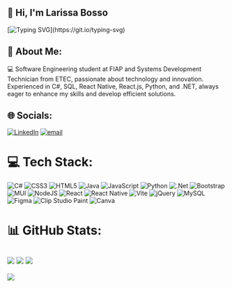 ## 🎀 Hi, I'm Larissa Bosso
[![Typing SVG](https://readme-typing-svg.demolab.com?font=Fira+Code&pause=1000&color=F7B4D9&center=true&vCenter=true&width=445&separator=%3D&lines=System.out.println(%22Hello+World!%22);%3Dprint(%22Hello+World%22)%3Dcout+%3C%3C+%22Hello+World!%22+%3C%3C+endl;%3Dconsole.log(%22Hello+World%22);)](https://git.io/typing-svg)

## 💬 About Me:
💻 Software Engineering student at FIAP and Systems Development Technician from ETEC, passionate about technology and innovation. Experienced in C#, SQL, React Native, React.js, Python, and .NET, always eager to enhance my skills and develop efficient solutions.


## 🌐 Socials:
[![LinkedIn](https://img.shields.io/badge/LinkedIn-%230077B5.svg?logo=linkedin&logoColor=white)](https://linkedin.com/in/larissa-bosso-dev) [![email](https://img.shields.io/badge/Email-D14836?logo=gmail&logoColor=white)](mailto:larissaqbosso@gmail.com) 

# 💻 Tech Stack:
![C#](https://img.shields.io/badge/c%23-%23239120.svg?style=for-the-badge&logo=csharp&logoColor=white) ![CSS3](https://img.shields.io/badge/css3-%231572B6.svg?style=for-the-badge&logo=css3&logoColor=white) ![HTML5](https://img.shields.io/badge/html5-%23E34F26.svg?style=for-the-badge&logo=html5&logoColor=white) ![Java](https://img.shields.io/badge/java-%23ED8B00.svg?style=for-the-badge&logo=openjdk&logoColor=white) ![JavaScript](https://img.shields.io/badge/javascript-%23323330.svg?style=for-the-badge&logo=javascript&logoColor=%23F7DF1E) ![Python](https://img.shields.io/badge/python-3670A0?style=for-the-badge&logo=python&logoColor=ffdd54) ![.Net](https://img.shields.io/badge/.NET-5C2D91?style=for-the-badge&logo=.net&logoColor=white) ![Bootstrap](https://img.shields.io/badge/bootstrap-%238511FA.svg?style=for-the-badge&logo=bootstrap&logoColor=white) ![MUI](https://img.shields.io/badge/MUI-%230081CB.svg?style=for-the-badge&logo=mui&logoColor=white) ![NodeJS](https://img.shields.io/badge/node.js-6DA55F?style=for-the-badge&logo=node.js&logoColor=white) ![React](https://img.shields.io/badge/react-%2320232a.svg?style=for-the-badge&logo=react&logoColor=%2361DAFB) ![React Native](https://img.shields.io/badge/react_native-%2320232a.svg?style=for-the-badge&logo=react&logoColor=%2361DAFB) ![Vite](https://img.shields.io/badge/vite-%23646CFF.svg?style=for-the-badge&logo=vite&logoColor=white) ![jQuery](https://img.shields.io/badge/jquery-%230769AD.svg?style=for-the-badge&logo=jquery&logoColor=white) ![MySQL](https://img.shields.io/badge/mysql-4479A1.svg?style=for-the-badge&logo=mysql&logoColor=white) ![Figma](https://img.shields.io/badge/figma-%23F24E1E.svg?style=for-the-badge&logo=figma&logoColor=white) ![Clip Studio Paint](https://img.shields.io/badge/ClipStudioPaint-%23CFD3D3.svg?style=for-the-badge&logo=ClipStudioPaint&logoColor=white) ![Canva](https://img.shields.io/badge/Canva-%2300C4CC.svg?style=for-the-badge&logo=Canva&logoColor=white)
# 📊 GitHub Stats:
![](https://github-readme-stats.vercel.app/api?username=lalibosso1&theme=omni&hide_border=true&include_all_commits=false&count_private=false)
![](https://nirzak-streak-stats.vercel.app/?user=lalibosso1&theme=omni&hide_border=true)
![](https://github-readme-stats.vercel.app/api/top-langs/?username=lalibosso1&theme=omni&hide_border=false&include_all_commits=false&count_private=false&layout=compact)
---
[![](https://visitcount.itsvg.in/api?id=lalibosso1&icon=7&color=10)](https://visitcount.itsvg.in)

<!-- Proudly created with GPRM ( https://gprm.itsvg.in ) -->

